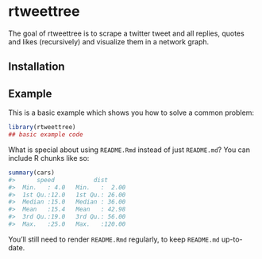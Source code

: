 
<!-- README.md is generated from README.Rmd. Please edit that file -->

# rtweettree

<!-- badges: start -->

<!-- badges: end -->

The goal of rtweettree is to scrape a twitter tweet and all replies,
quotes and likes (recursively) and visualize them in a network
graph.

## Installation

<!-- You can install the released version of rtweettree from [CRAN](https://CRAN.R-project.org) with: -->

<!-- ``` r -->

<!-- install.packages("rtweettree") -->

<!-- ``` -->

## Example

This is a basic example which shows you how to solve a common problem:

``` r
library(rtweettree)
## basic example code
```

What is special about using `README.Rmd` instead of just `README.md`?
You can include R chunks like so:

``` r
summary(cars)
#>      speed           dist       
#>  Min.   : 4.0   Min.   :  2.00  
#>  1st Qu.:12.0   1st Qu.: 26.00  
#>  Median :15.0   Median : 36.00  
#>  Mean   :15.4   Mean   : 42.98  
#>  3rd Qu.:19.0   3rd Qu.: 56.00  
#>  Max.   :25.0   Max.   :120.00
```

You’ll still need to render `README.Rmd` regularly, to keep `README.md`
up-to-date.
